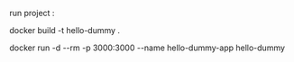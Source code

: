 run project :

docker build -t hello-dummy .

docker run -d --rm -p 3000:3000 --name hello-dummy-app hello-dummy
